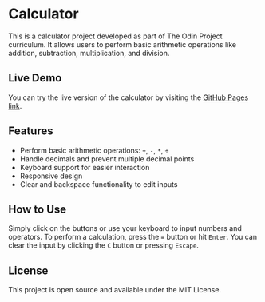 # Calculator

This is a calculator project developed as part of The Odin Project curriculum. It allows users to perform basic arithmetic operations like addition, subtraction, multiplication, and division.

## Live Demo
You can try the live version of the calculator by visiting the [GitHub Pages link](https://huanillo.github.io/calculator).


## Features

- Perform basic arithmetic operations: `+`, `-`, `*`, `÷`
- Handle decimals and prevent multiple decimal points
- Keyboard support for easier interaction
- Responsive design
- Clear and backspace functionality to edit inputs

## How to Use

Simply click on the buttons or use your keyboard to input numbers and operators. To perform a calculation, press the `=` button or hit `Enter`. You can clear the input by clicking the `C` button or pressing `Escape`.

## License

This project is open source and available under the MIT License.
